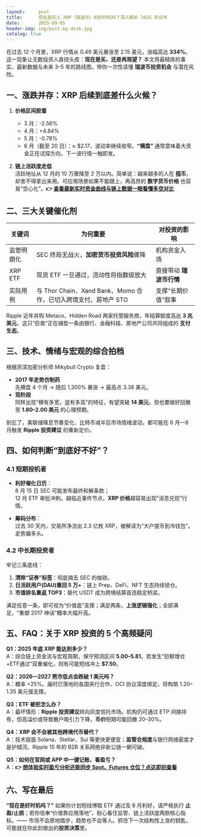 ```yaml
---
layout:     post
title:      现在是买入 XRP（瑞波币）的好时机吗？深入解析 2025 年后市
date:       2025-09-05
header-img: img/post-bg-desk.jpg
catalog: true
---
```


在过去 12 个月里，XRP 行情从 0.49 美元暴涨至 2.15 美元，涨幅高达 **334%**。这一现象让无数投资人直挠头皮：**现在是买、还是再观望？** 本文用最精炼的事实、最新数据与未来 3–5 年的路线图，带你一次性读懂 **瑞波币投资机会** 与潜在风险。

## 一、涨跌并存：XRP 后续到底差什么火候？

1. **价格区间胶着**  
   - 3 月：-2.56%  
   - 4 月：+4.84%  
   - 5 月：-0.78%  
   - 6 月（截至 20 日）：≈ $2.17，波动率继续收窄。**“横盘”** 通常意味着大资金正在试探方向，下一波行情一触即发。

2. **链上活跃度走低**  
   活跃地址从 12 月的 10 万骤降至 2 万以内。简单说：越来越多的人在 **囤币**，却舍不得拿出来用。可应用场景如果不能跟上，再高昂的 **数字货币价格** 也容易“空心化”。**👉 [查看最新实时资金曲线与链上数据一眼看懂多空对比](https://okxdog.com/)**

## 二、三大关键催化剂

| 关键词 | 为何重要 | 对投资的影响 |
|---|---|---|
| 监管明朗化 | SEC 终局无战火，**加密货币投资风险**骤降 | 机构资金入场 |
| XRP ETF | 现货 ETF 一旦通过，流动性将指数级放大 | 直接带动 **瑞波币行情** |
| 实际用例 | 与 Thor Chain、Xand Bank、Momo 合作，已切入跨境支付、房地产 STO | 支撑“长期价值”叙事 |

Ripple 近年并购 Metaco、Hidden Road 两家托管服务商，年结算额度高达 **3 兆美元**，这只“巨兽”正在铺垫一条由银行、金融科技、房地产公司共同组成的 **支付生态**。

## 三、技术、情绪与宏观的综合拍档

根据资深加密分析师 Mikybull Crypto 复盘：  
- **2017 年走势仿制药**  
  先横盘 4 个月 → 随后 1,300% 暴涨 → 最高点 3.38 美元。  
- **现阶段**  
  同样出现“横有多宽，竖有多高”的特征，有望突破 **14 美元**。但也要做好回撤至 **1.80–2.00 美元** 的心理预期。

别忘了，美联储降息节奏变化、比特币减半后市场情绪波动，都可能在 6 月—8 月触发 **Ripple 投资建议** 的重新定价。

## 四、如何判断“到底好不好”？

### 4.1 短期投机者
- **利好催化日历**：  
  8 月 15 日 SEC 可能发布最终和解条款；  
  12 月 ETF 审批冲刺。越临近事件节点，**XRP 价格**越容易出现“消息兑现”行情。

- **筹码分布**：  
  过去 30 天内，交易所净流出 2.3 亿枚 XRP，被解读为“大户提币到冷钱包”。走势偏多头。

### 4.2 中长期投资者
牢记三条底线：  
1. **清除“证券”标签**：彻底摘去 SEC 的枷锁。  
2. **日活跃用户(DAU)重回 5 万+**：链上 Prep、DeFi、NFT 生态持续锁仓。  
3. **市值排名重返 TOP3**：替代 USDT 成为跨境结算首选稳定桥梁。

满足任意一条，即可视为“价值底”支撑；满足两条，**上涨逻辑强化**；全部满足，“重塑 2017 神话”概率大幅升高。

## 五、FAQ：关于 XRP 投资的 5 个高频疑问

**Q1：2025 年底 XRP 能达到多少？**  
A：综合链上资金流与宏观周期，保守预测区间 **$5.00–$5.81**。若发生“巨鲸增仓+ETF通过”双重催化，则有可能短线冲上 **$7.50**。

**Q2：2026—2027 熊市低点会跌破 1 美元吗？**  
A：概率 <25%。届时已落地的各国央行合作、OCI 协议深度绑定，将构筑 1.20–1.35 美元强支撑。

**Q3：ETF 被拒怎么办？**  
A：最坏情形：**Ripple 投资建议**转向灰度信托市场。机构仍可通过 ETP 间接持有，但高溢价或导致散户吸引力下降，**币价**短期可能回撤 20–30%。

**Q4：XRP 会不会被其他跨境代币替代？**  
A：技术层面 Solana、Stellar、Sui 等更快更便宜；**监管合规度**与银行网络密度才是护城河。Ripple 15 年的 B2B 关系网绝非新公链一朝可破。

**Q5：如何在官网或 APP 中一键记账、看盈亏？**  
A：**👉 [想体验实时盈亏分析还能同步 Spot、Futures 仓位？点这即刻查看](https://okxdog.com/)**

## 六、写在最后

**“现在是好时机吗？”** 如果你计划短线博取 ETF 通过及 8 月利好，请严格执行 **止盈/止损**；若你信奉“价值靠应用落地”，耐心看住监管、链上活跃度两款核心指标。—— 市场不会原地踏步，趋势也不会等人。抓住下一次结构性上涨的钥匙，可能就在你此刻做出的**投资决策**里。